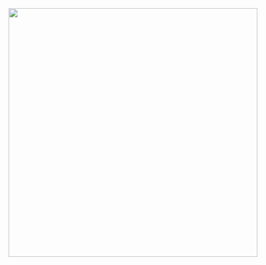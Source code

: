 <div id="header" align="center">
  <img src="https://github.com/dlaliev/dlaliev/assets/114468575/da98fba6-aeeb-4776-a7fc-0677af482ee3" width="500"/>
</div>




